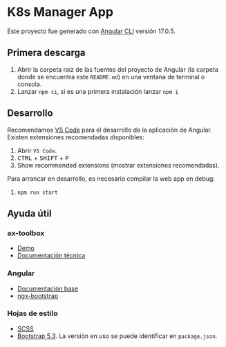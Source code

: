 # K8s Manager App

Este proyecto fue generado con [Angular CLI](https://github.com/angular/angular-cli) versión 17.0.5.

## Primera descarga
1. Abrir la carpeta raíz de las fuentes del proyecto de Angular (la carpeta donde se encuentra este `README.md`) en una ventana de terminal o consola.
3. Lanzar `npm ci`, si es una primera instalación lanzar `npm i`

## Desarrollo
Recomendamos [VS Code](https://code.visualstudio.com/) para el desarrollo de la aplicación de Angular. Existen extensiones recomendadas disponibles:
1. Abrir `VS Code`.
2. <kbd>CTRL</kbd> + <kbd>SHIFT</kbd> + <kbd>P</kbd>
3. Show recommended extensions (mostrar extensiones recomendadas).

Para arrancar en desarrollo, es necesario compilar la web app en debug:
1. `npm run start`

## Ayuda útil
### ax-toolbox
- [Demo](https://efordevelops.github.io/ax-toolbox/demo/index.html)
- [Documentación técnica](https://efordevelops.github.io/ax-toolbox/docs/index.html)
### Angular
- [Documentación base](https://angular.io/docs)
- [ngx-bootstrap](https://valor-software.com/ngx-bootstrap/#/documentation)
### Hojas de estilo
- [SCSS](https://sass-lang.com/)
- [Bootstrap 5.3](https://getbootstrap.com/docs/5.3/getting-started/introduction/). La versión en uso se puede identificar en `package.json`.
